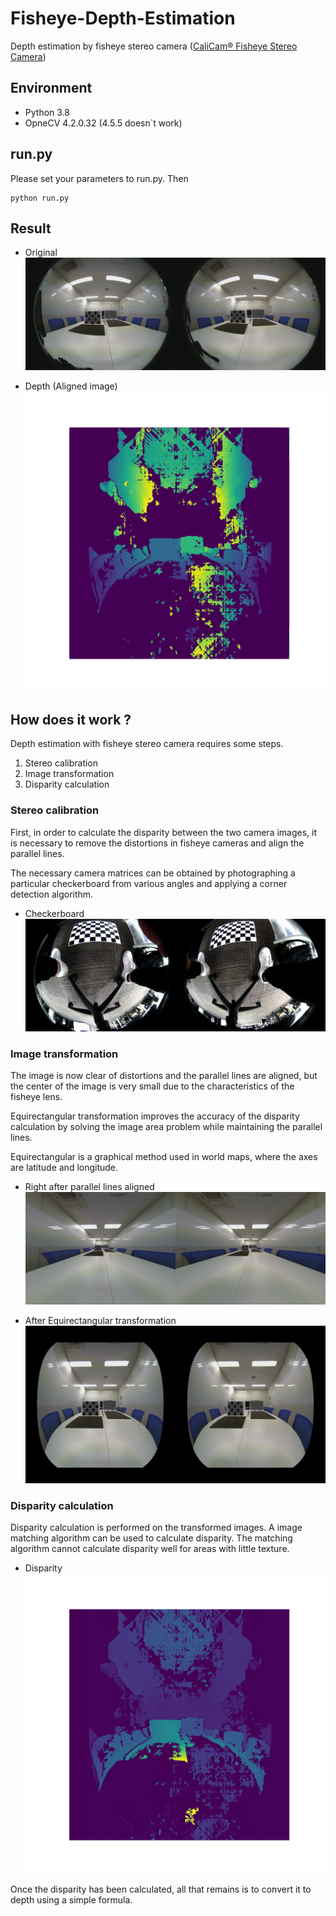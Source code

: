 # Fisheye-Depth-Estimation
Depth estimation by fisheye stereo camera ([CaliCam® Fisheye Stereo Camera](https://astar.ai/products/stereo-camera))

## Environment
* Python 3.8
* OpneCV 4.2.0.32 (4.5.5 doesn`t work)

## run.py
Please set your parameters to run.py. Then
```
python run.py
```

## Result

* Original
![original](./images/test1.png "original")

* Depth (Aligned image)
![depth](./images/depth.png "depth")

## How does it work ?
Depth estimation with fisheye stereo camera requires some steps.
1. Stereo calibration
2. Image transformation
3. Disparity calculation

### Stereo calibration
First, in order to calculate the disparity between the two camera images, it is necessary to remove the distortions in fisheye cameras and align the parallel lines. 

 The necessary camera matrices can be obtained by photographing a particular checkerboard from various angles and applying a corner detection algorithm.

* Checkerboard
![checkerboard](./images/checker_0.png "checkerboard")

### Image transformation
The image is now clear of distortions and the parallel lines are aligned, but the center of the image is very small due to the characteristics of the fisheye lens. 

Equirectangular transformation improves the accuracy of the disparity calculation by solving the image area problem while maintaining the parallel lines.

Equirectangular is a graphical method used in world maps, where the axes are latitude and longitude.

* Right after parallel lines aligned
![rectify](./images/rec.png "rectify")

* After Equirectangular transformation
![eqrec](./images/eqrec.png "eqrec")

### Disparity calculation
Disparity calculation is performed on the transformed images. A image matching algorithm can be used to calculate disparity. The matching algorithm cannot calculate disparity well for areas with little texture.

* Disparity
![disparity](./images/disp.png "diaparity")

Once the disparity has been calculated, all that remains is to convert it to depth using a simple formula.
